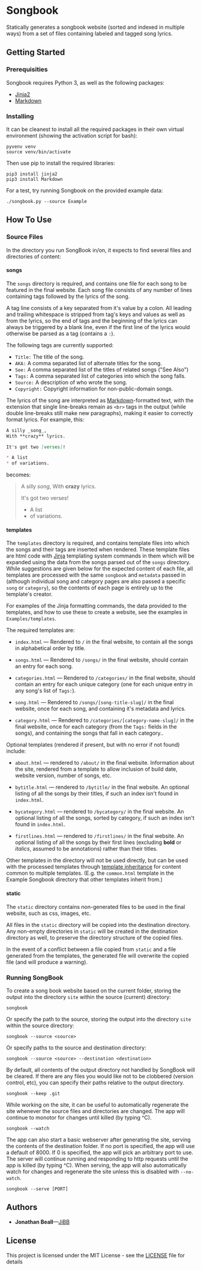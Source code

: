 # Songbook

Statically generates a songbook website (sorted and indexed in multiple ways) from a set of files containing labeled and tagged song lyrics.


## Getting Started

### Prerequisities

Songbook requires Python 3, as well as the following packages:

* [Jinja2](http://jinja.pocoo.org)
* [Markdown](http://pythonhosted.org/Markdown/)

### Installing

It can be cleanest to install all the required packages in their own virtual environment (showing the activation script for bash):

```
pyvenv venv
source venv/bin/activate
```

Then use pip to install the required libraries:

```
pip3 install jinja2
pip3 install Markdown
```

For a test, try running Songbook on the provided example data:

```
./songbook.py --source Example
```


## How To Use

### Source Files

In the directory you run SongBook in/on, it expects to find several files and directories of content:

#### songs

The `songs` directory is required, and contains one file for each song to be featured in the final website.  Each song file consists  of any number of lines containing tags followed by the lyrics of the song.

A tag line consists of a key separated from it's value by a colon.  All leading and trailing whitespace is stripped from tag's keys and  values as well as from the lyrics, so the end of tags and the beginning of the lyrics can always be triggered by a blank line, even if the first line of the lyrics would otherwise be parsed as a tag (contains a `:`).

The following tags are currently supported:

* `Title:` The title of the song.
* `AKA:` A comma separated list of alternate titles for the song.
* `See:` A comma separated list of the titles of related songs ("See Also")
* `Tags:` A comma separated list of categories into which the song falls.
* `Source:` A description of who wrote the song.
* `Copyright:` Copyright information for non-public-domain songs.

The lyrics of the song are interpreted as [Markdown](http://daringfireball.net/projects/markdown/syntax)-formatted text, with the extension that single line-breaks remain as `<br>` tags in the output (while double line-breaks still make new paragraphs), making it easier to correctly format lyrics.  For example, this:

```Markdown
A silly _song_,
With **crazy** lyrics.

It's got two [verses]!

* A list
* of variations.
```

becomes:

>A silly _song_,
>With **crazy** lyrics.
>
>It's got two verses!
>
>* A list
>* of variations.

#### templates

The `templates` directory is required, and contains template files into which the songs and their tags are inserted when rendered.  These template files are html code with [Jinja](http://jinja.pocoo.org/docs/dev/templates/) templating system commands in them which will be expanded using the data from the songs parsed out of the `songs` directory.  While suggestions are given below for the expected content of each file, all templates are processed with the same `songbook` and `metadata` passed in (although individual song and category pages are also passed a specific `song` or `category`), so the contents of each page is entirely up to the template's creator.

For examples of the Jinja formatting commands, the data provided to the templates, and how to use these to create a website, see the examples in `Examples/templates`.

The required templates are:

* `index.html` — Rendered to `/` in the final website, to contain all the songs in alphabetical order by title.

* `songs.html` — Rendered to `/songs/` in the final website, should contain an entry for each song.

* `categories.html` — Rendered to `/categories/` in the final website, should contain an entry for each unique category (one for each unique entry in any song's list of `Tags:`).

* `song.html` — Rendered to `/songs/[song-title-slug]/` in the final website, once for each song, and containing it's metadata and lyrics.

* `category.html` — Rendered to `/categories/[category-name-slug]/` in the final website, once for each category (from the `Tags:` fields in the songs), and containing the songs that fall in each category..

Optional templates (rendered if present, but with no error if not found) include:

* `about.html` — rendered to `/about/` in the final website. Information about the site, rendered from a template to allow inclusion of build date, website version, number of songs, etc.

* `bytitle.html` — rendered to `/bytitle/` in the final website.  An optional listing of all the songs by their titles, if such an index isn't found in `index.html`.

* `bycategory.html` — rendered to `/bycategory/` in the final website.  An optional listing of all the songs, sorted by category, if such an index isn't found in `index.html`.

* `firstlines.html` — rendered to `/firstlines/` in the final website.  An optional listing of all the songs by their first lines (excluding **bold** or _italics_, assumed to be annotations) rather than their titles.

Other templates in the directory will not be used directly, but can be used with the processed templates through [template inheritance](http://jinja.pocoo.org/docs/dev/templates/#template-inheritance) for content common to multiple templates. (E.g. the `common.html` template in the Example Songbook directory that other templates inherit from.)

#### static

The `static` directory contains non-generated files to be used in the final website, such as css, images, etc.

All files in the `static` directory will be copied into the destination directory.  Any non-empty directories in `static` will be created in the destination directory as well, to preserve the directory structure of the copied files.

In the event of a conflict between a file copied from `static` and a file generated from the templates, the generated file will overwrite the copied file (and will produce a warning).


### Running SongBook

To create a song book website based on the current folder, storing the output into the directory `site` within the source (current) directory:

```
songbook
```

Or specify the path to the source, storing the output into the directory `site` within the source directory:

```
songbook --source <source>
```

Or specify paths to the source and destination directory:

```
songbook --source <source> --destination <destination>
```

By default, all contents of the output directory not handled by SongBook will be cleared.  If there are any files you would like not to be clobbered (version control, etc), you can specify their paths relative to the output directory.

```
songbook --keep .git
```

While working on the site, it can be useful to automatically regenerate the site whenever the source files and directories are changed.  The app will continue to monotor for changes until killed (by typing ^C).

```
songbook --watch
```

The app can also start a basic webserver after generating the site, serving the contents of the destination folder.  If no port is specified, the app will use a default of 8000.  If 0 is specified, the app will pick an arbitrary port to use.  The server will continue running and responding to http requests until the app is killed (by typing ^C).  When serving, the app will also automatically watch for changes and regenerate the site unless this is disabled with `--no-watch`.

```
songbook --serve [PORT]
```


## Authors

* **Jonathan Beall**—[JiBB](https://github.com/JiBB)


## License

This project is licensed under the MIT License - see the [LICENSE](LICENSE) file for details
